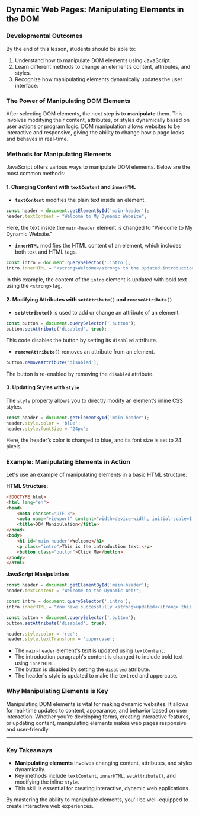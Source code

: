 ## Dynamic Web Pages: Manipulating Elements in the DOM

### Developmental Outcomes
By the end of this lesson, students should be able to:
1. Understand how to manipulate DOM elements using JavaScript.
2. Learn different methods to change an element’s content, attributes, and styles.
3. Recognize how manipulating elements dynamically updates the user interface.

### The Power of Manipulating DOM Elements

After selecting DOM elements, the next step is to **manipulate** them. This involves modifying their content, attributes, or styles dynamically based on user actions or program logic. DOM manipulation allows websites to be interactive and responsive, giving the ability to change how a page looks and behaves in real-time.

### Methods for Manipulating Elements

JavaScript offers various ways to manipulate DOM elements. Below are the most common methods:

#### 1. **Changing Content with `textContent` and `innerHTML`**

- **`textContent`** modifies the plain text inside an element.
  
```javascript
const header = document.getElementById('main-header');
header.textContent = "Welcome to My Dynamic Website";
```

Here, the text inside the `main-header` element is changed to "Welcome to My Dynamic Website."

- **`innerHTML`** modifies the HTML content of an element, which includes both text and HTML tags.

```javascript
const intro = document.querySelector('.intro');
intro.innerHTML = "<strong>Welcome</strong> to the updated introduction.";
```

In this example, the content of the `intro` element is updated with bold text using the `<strong>` tag.

#### 2. **Modifying Attributes with `setAttribute()` and `removeAttribute()`**

- **`setAttribute()`** is used to add or change an attribute of an element.
  
```javascript
const button = document.querySelector('.button');
button.setAttribute('disabled', true);
```

This code disables the button by setting its `disabled` attribute.

- **`removeAttribute()`** removes an attribute from an element.

```javascript
button.removeAttribute('disabled');
```

The button is re-enabled by removing the `disabled` attribute.

#### 3. **Updating Styles with `style`**

The `style` property allows you to directly modify an element’s inline CSS styles.

```javascript
const header = document.getElementById('main-header');
header.style.color = 'blue';
header.style.fontSize = '24px';
```

Here, the header’s color is changed to blue, and its font size is set to 24 pixels.

### Example: Manipulating Elements in Action

Let's use an example of manipulating elements in a basic HTML structure:

**HTML Structure:**
```html
<!DOCTYPE html>
<html lang="en">
<head>
    <meta charset="UTF-8">
    <meta name="viewport" content="width=device-width, initial-scale=1.0">
    <title>DOM Manipulation</title>
</head>
<body>
    <h1 id="main-header">Welcome</h1>
    <p class="intro">This is the introduction text.</p>
    <button class="button">Click Me</button>
</body>
</html>
```

**JavaScript Manipulation:**
```javascript
const header = document.getElementById('main-header');
header.textContent = "Welcome to the Dynamic Web!";

const intro = document.querySelector('.intro');
intro.innerHTML = "You have successfully <strong>updated</strong> this content.";

const button = document.querySelector('.button');
button.setAttribute('disabled', true);

header.style.color = 'red';
header.style.textTransform = 'uppercase';
```

- The `main-header` element's text is updated using `textContent`.
- The introduction paragraph's content is changed to include bold text using `innerHTML`.
- The button is disabled by setting the `disabled` attribute.
- The header's style is updated to make the text red and uppercase.

### Why Manipulating Elements is Key

Manipulating DOM elements is vital for making dynamic websites. It allows for real-time updates to content, appearance, and behavior based on user interaction. Whether you're developing forms, creating interactive features, or updating content, manipulating elements makes web pages responsive and user-friendly.

---

### Key Takeaways
- **Manipulating elements** involves changing content, attributes, and styles dynamically.
- Key methods include `textContent`, `innerHTML`, `setAttribute()`, and modifying the inline `style`.
- This skill is essential for creating interactive, dynamic web applications.

By mastering the ability to manipulate elements, you'll be well-equipped to create interactive web experiences.